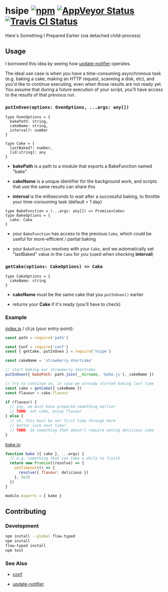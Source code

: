 # hsipe [![npm](https://img.shields.io/npm/v/hsipe.svg?maxAge=2592000)](https://www.npmjs.com/package/hsipe) [![AppVeyor Status](https://ci.appveyor.com/api/projects/status/5b1rgrk0fn3kpbfq?svg=true)](https://ci.appveyor.com/project/jokeyrhyme/hsipe-js) [![Travis CI Status](https://travis-ci.org/jokeyrhyme/hsipe.js.svg?branch=master)](https://travis-ci.org/jokeyrhyme/hsipe.js)

Here's Something I Prepared Earlier (via detached child-process)


## Usage

I borrowed this idea by seeing how [update-notifier](https://github.com/yeoman/update-notifier) operates.

The ideal use case is when you have a time-consuming asynchronous task
(e.g. baking a cake, making an HTTP request, scanning a disk, etc),
and you'd like to continue executing,
even when those results are not ready yet.
You assume that during a future execution of your script,
you'll have access to the results of that previous run.


### `putInOven(options: OvenOptions, ...args: any[])`

```flowtype
type OvenOptions = {
  bakePath: string,
  cakeName: string,
  interval?: number
}

type Cake = {
  lastBaked?: number,
  [id:string]: any
}
```

-   **bakePath** is a path to a module that exports a BakeFunction named "bake"

-   **cakeName** is a unique identifier for the background work,
  and scripts that use the same results can share this

-   **interval** is the milliseconds to wait after a successful baking,
  to throttle your time-consuming task (default = 1 day)


```flowtype
type BakeFunction = (...args: any[]) => Promise<Cake>
type BakeOptions = {
  cake: Cake
}
```

-   your `BakeFunction` has access to the previous `Cake`,
  which could be useful for more-efficient / partial baking

-   your `BakeFunction` resolves with your `Cake`,
  and we automatically set "lastBaked" value in the `Cake` for you
  (used when checking **interval**)


### `getCake(options: CakeOptions) => Cake`

```flowtype
type CakeOptions = {
  cakeName: string
}
```

-   **cakeName** must be the same cake that you `putInOven()` earlier

-   returns your **Cake** if it's ready (you'll have to check)


### Example

[index.js](./example/index.js) / cli.js (your entry-point):

```js
const path = require('path')

const Conf = require('conf')
const { getCake, putInOven } = require('hsipe')

const cakeName = 'strawberry-shortcake'

// start baking our strawberry-shortcake
putInOven({ bakePath: path.join(__dirname, 'bake.js'), cakeName })

// try to continue on, in case we already started baking last time
const cake = getCake({ cakeName })
const flavour = cake.flavour

if (flavour) {
  // yay, we must have prepared something earlier
  // TODO: eat cake, enjoy flavour
} else {
  // ah, this must be our first time through here
  // better luck next time!
  // TODO: do something that doesn't require eating delicious cake
}
```

[bake.js](./example/bake.js):

```js
function bake ({ cake }, ...args) {
  // e.g. something that can take a while to finish
  return new Promise((resolve) => {
    setTimeout(() => {
      resolve({ flavour: delicious })
    }, 5e3)
  })
}

module.exports = { bake }
```


## Contributing

### Development

```sh
npm install --global flow-typed
npm install
flow-typed install
npm test
```


### See Also

-   [conf](https://github.com/sindresorhus/conf)

-   [update-notifier](https://github.com/yeoman/update-notifier)

